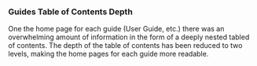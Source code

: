 ### Guides Table of Contents Depth

One the home page for each guide (User Guide, etc.) there was an overwhelming amount of information in the form of a deeply nested tabled of contents. The depth of the table of contents has been reduced to two levels, making the home pages for each guide more readable.
